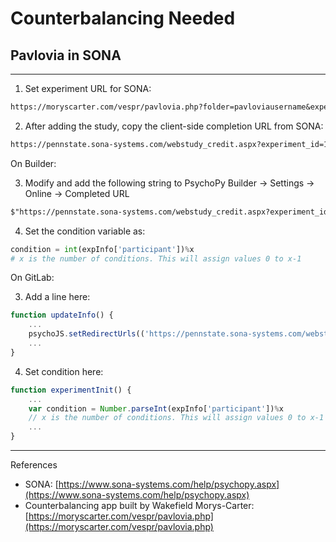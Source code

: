 # Counterbalancing Needed

## Pavlovia in SONA

---

1. Set experiment URL for SONA:

```markdown
https://moryscarter.com/vespr/pavlovia.php?folder=pavloviausername&experiment=projectname&id=%SURVEY_CODE%
```

2. After adding the study, copy the client-side completion URL from SONA:

```markdown
https://pennstate.sona-systems.com/webstudy_credit.aspx?experiment_id=123&credit_token=abcd&survey_code=XXXX
```

On Builder:

3. Modify and add the following string to PsychoPy Builder → Settings → Online → Completed URL

```markdown
$"https://pennstate.sona-systems.com/webstudy_credit.aspx?experiment_id=123&credit_token=abcd&survey_code=" + expInfo['id']
```

4. Set the condition variable as:

```python
condition = int(expInfo['participant'])%x 
# x is the number of conditions. This will assign values 0 to x-1
```

On GitLab:

3. Add a line here:

```jsx
function updateInfo() {
	...
	psychoJS.setRedirectUrls(('https://pennstate.sona-systems.com/webstudy_credit.aspx?experiment_id=123&credit_token=abcd&survey_code=' + expInfo['id']), '');
	...
}
```

4. Set condition here:

```jsx
function experimentInit() {
	...
	var condition = Number.parseInt(expInfo['participant'])%x 
	// x is the number of conditions. This will assign values 0 to x-1
	...
}
```

---

References

- SONA: [https://www.sona-systems.com/help/psychopy.aspx](https://www.sona-systems.com/help/psychopy.aspx)
- Counterbalancing app built by Wakefield Morys-Carter: [https://moryscarter.com/vespr/pavlovia.php](https://moryscarter.com/vespr/pavlovia.php)